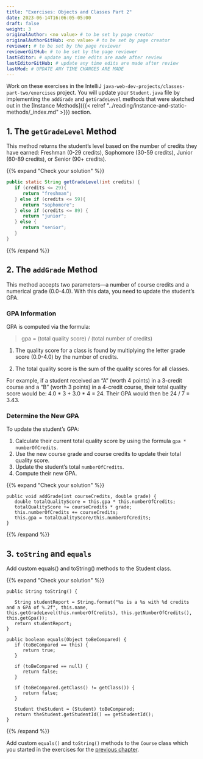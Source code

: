 ```yaml
---
title: "Exercises: Objects and Classes Part 2"
date: 2023-06-14T16:06:05-05:00
draft: false
weight: 3
originalAuthor: <no value> # to be set by page creator
originalAuthorGitHub: <no value> # to be set by page creator
reviewer: # to be set by the page reviewer
reviewerGitHub: # to be set by the page reviewer
lastEditor: # update any time edits are made after review
lastEditorGitHub: # update any time edits are made after review
lastMod: # UPDATE ANY TIME CHANGES ARE MADE
---
```


Work on these exercises in the IntelliJ `java-web-dev-projects/classes-part-two/exercises` project. You will update your `Student.java` file by implementing the `addGrade` and `getGradeLevel` methods that were sketched out in the [Instance Methods]({{< relref "../reading/instance-and-static-methods/_index.md" >}}) section.

## 1. The `getGradeLevel` Method

This method returns the student’s level based on the number of credits they have earned: Freshman (0-29 credits), Sophomore (30-59 credits), Junior (60-89 credits), or Senior (90+ credits).

{{% expand "Check your solution" %}}
```java
public static String getGradeLevel(int credits) {
   if (credits <= 29){
      return "freshman";
   } else if (credits <= 59){
      return "sophomore";
   } else if (credits <= 89) {
      return "junior";
   } else {
      return "senior";
   }
}
```
{{% /expand %}}

## 2. The `addGrade` Method

This method accepts two parameters—a number of course credits and a numerical grade (0.0-4.0). With this data, you need to update the student’s GPA.

### GPA Information
GPA is computed via the formula:

   >  gpa = (total quality score) / (total number of credits)

   1. The quality score for a class is found by multiplying the letter grade score (0.0-4.0) by the number of credits.

   1. The total quality score is the sum of the quality scores for all classes.

For example, if a student received an “A” (worth 4 points) in a 3-credit course and a “B” (worth 3 points) in a 4-credit course, their total quality score would be: 4.0 * 3 + 3.0 * 4 = 24. Their GPA would then be 24 / 7 = 3.43.

### Determine the New GPA

To update the student’s GPA:

   1. Calculate their current total quality score by using the formula `gpa * numberOfCredits`.
   1. Use the new course grade and course credits to update their total quality score.
   1. Update the student’s total `numberOfCredits`.
   1. Compute their new GPA.

{{% expand "Check your solution" %}}
```java{linenos=table,hl_lines=[],linenostart=1}
public void addGrade(int courseCredits, double grade) {
   double totalQualityScore = this.gpa * this.numberOfCredits;
   totalQualityScore += courseCredits * grade;
   this.numberOfCredits += courseCredits;
   this.gpa = totalQualityScore/this.numberOfCredits;
}
```
{{% /expand %}}

## 3. `toString` and `equals`
Add custom equals() and toString() methods to the Student class.

{{% expand "Check your solution" %}}

```java{linenos=table,hl_lines=[],linenostart=1}
public String toString() {
   
   String studentReport = String.format("%s is a %s with %d credits and a GPA of %.2f", this.name, this.getGradeLevel(this.numberOfCredits), this.getNumberOfCredits(), this.getGpa());
   return studentReport;
}

public boolean equals(Object toBeCompared) {
   if (toBeCompared == this) {
      return true;
   }

   if (toBeCompared == null) {
      return false;
   }

   if (toBeCompared.getClass() != getClass()) {
      return false;
   }

   Student theStudent = (Student) toBeCompared;
   return theStudent.getStudentId() == getStudentId();
}
```
{{% /expand %}}

Add custom `equals()` and `toString()` methods to the `Course` class which you started in the exercises for the [previous chapter](relref "../../../classes/exercises").